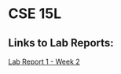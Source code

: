 # CSE 15L
## Links to Lab Reports:
[Lab Report 1 - Week 2](https://declaire.github.io/cse15l-lab-reports/lab-report-1/lab-report-1-week-2.html)

